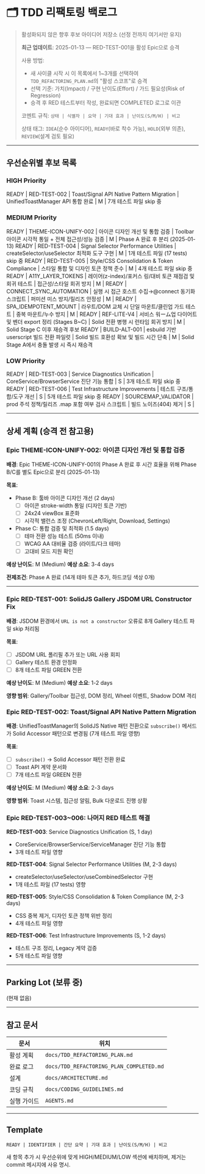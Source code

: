 # 🗂️ TDD 리팩토링 백로그

> 활성화되지 않은 향후 후보 아이디어 저장소 (선정 전까지 여기서만 유지)
>
> **최근 업데이트**: 2025-01-13 — RED-TEST-001을 활성 Epic으로 승격
>
> 사용 방법:
>
> - 새 사이클 시작 시 이 목록에서 1~3개를 선택하여 `TDD_REFACTORING_PLAN.md`의
>   "활성 스코프"로 승격
> - 선택 기준: 가치(Impact) / 구현 난이도(Effort) / 가드 필요성(Risk of
>   Regression)
> - 승격 후 RED 테스트부터 작성, 완료되면 COMPLETED 로그로 이관
>
> 코멘트 규칙: `상태 | 식별자 | 요약 | 기대 효과 | 난이도(S/M/H) | 비고`
>
> 상태 태그: `IDEA`(순수 아이디어), `READY`(바로 착수 가능), `HOLD`(외부 의존),
> `REVIEW`(설계 검토 필요)

---

## 우선순위별 후보 목록

### HIGH Priority

READY | RED-TEST-002 | Toast/Signal API Native Pattern Migration |
UnifiedToastManager API 통합 완료 | M | 7개 테스트 파일 skip 중

### MEDIUM Priority

READY | THEME-ICON-UNIFY-002 | 아이콘 디자인 개선 및 통합 검증 | Toolbar 아이콘
시각적 통일 + 전체 접근성/성능 검증 | M | Phase A 완료 후 분리 (2025-01-13)
READY | RED-TEST-004 | Signal Selector Performance Utilities |
createSelector/useSelector 최적화 도구 구현 | M | 1개 테스트 파일 (17 tests)
skip 중 READY | RED-TEST-005 | Style/CSS Consolidation & Token Compliance |
스타일 통합 및 디자인 토큰 정책 준수 | M | 4개 테스트 파일 skip 중 READY |
A11Y_LAYER_TOKENS | 레이어(z-index)/포커스 링/대비 토큰 재점검 및 회귀 테스트 |
접근성/스타일 회귀 방지 | M | READY | CONNECT_SYNC_AUTOMATION | 실행 시 접근
호스트 수집→@connect 동기화 스크립트 | 퍼미션 미스 방지/릴리즈 안정성 | M |
READY | SPA_IDEMPOTENT_MOUNT | 라우트/DOM 교체 시 단일 마운트/클린업 가드 테스트
| 중복 마운트/누수 방지 | M | READY | REF-LITE-V4 | 서비스 워ーム업 다이어트 및
벤더 export 정리 (Stages B~C) | Solid 전환 병행 시 런타임 회귀 방지 | M | Solid
Stage C 이후 재승격 후보 READY | BUILD-ALT-001 | esbuild 기반 userscript 빌드
전환 파일럿 | Solid 빌드 호환성 확보 및 빌드 시간 단축 | M | Solid Stage A에서
충돌 발생 시 즉시 재승격

### LOW Priority

READY | RED-TEST-003 | Service Diagnostics Unification |
CoreService/BrowserService 진단 기능 통합 | S | 3개 테스트 파일 skip 중 READY |
RED-TEST-006 | Test Infrastructure Improvements | 테스트 구조/통합/도구 개선 | S
| 5개 테스트 파일 skip 중 READY | SOURCEMAP_VALIDATOR | prod 주석 정책/릴리즈
.map 포함 여부 검사 스크립트 | 빌드 노이즈(404) 제거 | S |

---

## 상세 계획 (승격 전 참고용)

### Epic THEME-ICON-UNIFY-002: 아이콘 디자인 개선 및 통합 검증

**배경**: Epic THEME-ICON-UNIFY-001의 Phase A 완료 후 시간 효율을 위해 Phase
B/C를 별도 Epic으로 분리 (2025-01-13)

**목표**:

- Phase B: 툴바 아이콘 디자인 개선 (2 days)
  - [ ] 아이콘 stroke-width 통일 (디자인 토큰 기반)
  - [ ] 24x24 viewBox 표준화
  - [ ] 시각적 밸런스 조정 (ChevronLeft/Right, Download, Settings)
- Phase C: 통합 검증 및 최적화 (1.5 days)
  - [ ] 테마 전환 성능 테스트 (50ms 이내)
  - [ ] WCAG AA 대비율 검증 (라이트/다크 테마)
  - [ ] 고대비 모드 지원 확인

**예상 난이도**: M (Medium) **예상 소요**: 3-4 days

**전제조건**: Phase A 완료 (14개 테마 토큰 추가, 하드코딩 색상 0개)

---

### Epic RED-TEST-001: SolidJS Gallery JSDOM URL Constructor Fix

**배경**: JSDOM 환경에서 `URL is not a constructor` 오류로 8개 Gallery 테스트
파일 skip 처리됨

**목표**:

- [ ] JSDOM URL 폴리필 추가 또는 URL 사용 회피
- [ ] Gallery 테스트 환경 안정화
- [ ] 8개 테스트 파일 GREEN 전환

**예상 난이도**: M (Medium) **예상 소요**: 1-2 days

**영향 범위**: Gallery/Toolbar 접근성, DOM 정리, Wheel 이벤트, Shadow DOM 격리

### Epic RED-TEST-002: Toast/Signal API Native Pattern Migration

**배경**: UnifiedToastManager의 SolidJS Native 패턴 전환으로 `subscribe()`
메서드가 Solid Accessor 패턴으로 변경됨 (7개 테스트 파일 영향)

**목표**:

- [ ] `subscribe()` → Solid Accessor 패턴 전환 완료
- [ ] Toast API 계약 문서화
- [ ] 7개 테스트 파일 GREEN 전환

**예상 난이도**: M (Medium) **예상 소요**: 2-3 days

**영향 범위**: Toast 시스템, 접근성 알림, Bulk 다운로드 진행 상황

### Epic RED-TEST-003~006: 나머지 RED 테스트 해결

**RED-TEST-003**: Service Diagnostics Unification (S, 1 day)

- CoreService/BrowserService/ServiceManager 진단 기능 통합
- 3개 테스트 파일 영향

**RED-TEST-004**: Signal Selector Performance Utilities (M, 2-3 days)

- createSelector/useSelector/useCombinedSelector 구현
- 1개 테스트 파일 (17 tests) 영향

**RED-TEST-005**: Style/CSS Consolidation & Token Compliance (M, 2-3 days)

- CSS 중복 제거, 디자인 토큰 정책 위반 정리
- 4개 테스트 파일 영향

**RED-TEST-006**: Test Infrastructure Improvements (S, 1-2 days)

- 테스트 구조 정리, Legacy 계약 검증
- 5개 테스트 파일 영향

---

## Parking Lot (보류 중)

(현재 없음)

---

## 참고 문서

| 문서        | 위치                                     |
| ----------- | ---------------------------------------- |
| 활성 계획   | `docs/TDD_REFACTORING_PLAN.md`           |
| 완료 로그   | `docs/TDD_REFACTORING_PLAN_COMPLETED.md` |
| 설계        | `docs/ARCHITECTURE.md`                   |
| 코딩 규칙   | `docs/CODING_GUIDELINES.md`              |
| 실행 가이드 | `AGENTS.md`                              |

---

## Template

```text
READY | IDENTIFIER | 간단 요약 | 기대 효과 | 난이도(S/M/H) | 비고
```

새 항목 추가 시 우선순위에 맞게 HIGH/MEDIUM/LOW 섹션에 배치하며, 제거는 commit
메시지에 사유 명시.
